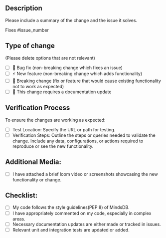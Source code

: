 ## Description

Please include a summary of the change and the issue it solves.

Fixes #issue_number

## Type of change

(Please delete options that are not relevant)

- [ ] 🐛 Bug fix (non-breaking change which fixes an issue)
- [ ] ⚡ New feature (non-breaking change which adds functionality)
- [ ] 📢 Breaking change (fix or feature that would cause existing functionality not to work as expected)
- [ ] 📄 This change requires a documentation update

## Verification Process

To ensure the changes are working as expected:

 - [ ]   Test Location: Specify the URL or path for testing.
 - [ ]   Verification Steps: Outline the steps or queries needed to validate the change. Include any data, configurations, or actions required to reproduce or see the new functionality.

## Additional Media:

- [ ] I have attached a brief loom video or screenshots showcasing the new functionality or change.

## Checklist:

- [ ] My code follows the style guidelines(PEP 8) of MindsDB.
- [ ] I have appropriately commented on my code, especially in complex areas.
- [ ] Necessary documentation updates are either made or tracked in issues.
- [ ] Relevant unit and integration tests are updated or added.
